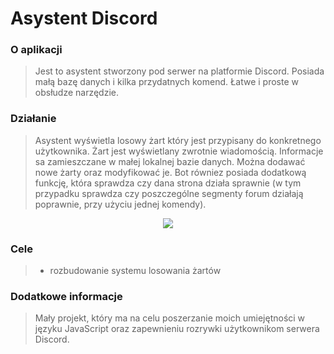 # Asystent Discord


### O aplikacji
>  Jest to asystent stworzony pod serwer na platformie Discord. Posiada małą bazę danych i kilka przydatnych komend. Łatwe i proste w obsłudze narzędzie.

### Działanie
>  Asystent wyświetla losowy żart który jest przypisany do konkretnego użytkownika. Żart jest wyświetlany zwrotnie wiadomością. Informacje sa zamieszczane w małej lokalnej bazie danych. Można dodawać nowe żarty oraz modyfikować je. Bot równiez posiada dodatkową funkcję, która sprawdza czy dana strona działa sprawnie (w tym przypadku sprawdza czy poszczególne segmenty forum działają poprawnie, przy użyciu jednej komendy).

<p align="center">
  <img src="https://i.imgur.com/FsKAZTq.png">
</p>

### Cele
> - rozbudowanie systemu losowania żartów

### Dodatkowe informacje
> Mały projekt, który ma na celu poszerzanie moich umiejętności w języku JavaScript oraz zapewnieniu rozrywki użytkownikom serwera Discord. 